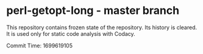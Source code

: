 # perl-getopt-long - master branch

This repository contains frozen state of the repository.
Its history is cleared. It is used only for static code
analysis with Codacy.

Commit Time: 1699619105
